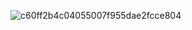 ![c60ff2b4c04055007f955dae2fcce804](https://github.com/ibayuzuyaoienjoyer/ibayuzuyaoienjoyer/assets/156369062/0b8cb791-a17d-4e65-9ccf-5112c3dfbd8d)

